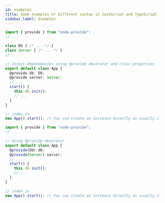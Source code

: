 ```yaml
---
id: examples
title: Some examples of different syntax in JavaScript and TypeScript
sidebar_label: Examples
---
```


<!--DOCUSAURUS_CODE_TABS-->

<!--TypeScript with decorators-->

```typescript
import { provide } from "node-provide";
// ...

class Db { /* ... */ }
class Server { /* ... */ }
// ...

// Inject dependencies using @provide decorator and class properties
export default class App {
  @provide db: Db;
  @provide server: Server;
  // ...
  start() {
    this.db.init();
    // ...
  }
}

// index.ts
new App().start(); // You can create an instance directly as usually class
```

<!--JavaScript with decorators-->

```javascript
import { provide } from "node-provide";
// ...

// Using @provide decorator
export default class App {
  @provide(Db) db;
  @provide(Server) server;
  // ...
  start() {
    this.db.init();
    // ...
  }
}

// index.js
new App().start(); // You can create an instance directly as usually class
```

<!--END_DOCUSAURUS_CODE_TABS-->

